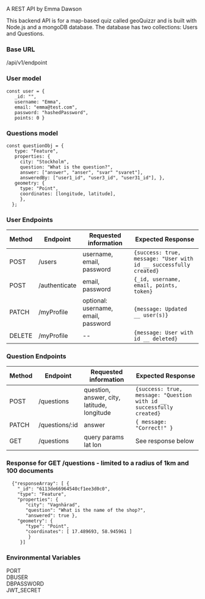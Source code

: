 A REST API by Emma Dawson

This backend API is for a map-based quiz called geoQuizzr and is built with Node.js and a mongoDB database. The database has two collections: Users and Questions. 

### Base URL 

/api/v1/endpoint

### User model

    const user = {   
       _id: "",  
       username: "Emma",   
       email: "emma@test.com",  
       password: "hashedPassword",  
       points: 0 }

### Questions model

    const questionObj = {   
       type: "Feature",   
       properties: {   
         city: "Stockholm",   
         question: "What is the question?",   
         answer: ["answer", "anser", "svar" "svaret"],   
         answeredBy: ["user1_id", "user3_id", "user31_id"], },   
       geometry: {   
         type: "Point",   
         coordinates: [longitude, latitude],   
         },   
      };

### User Endpoints

| Method | Endpoint      | Requested information               | Expected Response                                                 |
| ------ | ------------- | ----------------------------------- | ----------------------------------------------------------------- |
| POST   | /users        | username, email, password           | `{success: true, message: "User with id __ successfully created}` |
| POST   | /authenticate | email, password                     | `{_id, username, email, points, token}`                           |
| PATCH  | /myProfile    | optional: username, email, password | `{message: Updated __ user(s)}`                                   |
| DELETE | /myProfile    | --                                  | `{message: User with id __ deleted}`                          |

### Question Endpoints

| Method | Endpoint       | Requested information                       | Expected Response                                                     |
| ------ | -------------- | ------------------------------------------- | --------------------------------------------------------------------- |
| POST   | /questions     | question, answer, city, latitude, longitude | `{success: true, message: "Question with id __ successfully created}` |
| PATCH  | /questions/:id | answer                                      | `{ message: "Correct!" } `                                            |
| GET    | /questions     | query params lat lon                        | See response below                                               |


### Response for GET /questions - limited to a radius of 1km and 100 documents
      {"responseArray": [ {   
        "_id": "6113de66964540cf1ee3d0c0", 
        "type": "Feature",   
        "properties": {   
           "city": "Vagnhärad",   
           "question": "What is the name of the shop?",  
           "answered": true },   
        "geometry": { 
           "type": "Point", 
           "coordinates": [ 17.489693, 58.945961 ]  
            } 
         }]

### Environmental Variables 

PORT    
DBUSER    
DBPASSWORD    
JWT_SECRET  
